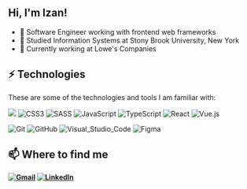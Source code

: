 ## Hi, I'm Izan!
<ul>
  <li>🌱 Software Engineer working with frontend web frameworks</li>
  <li>🏫 Studied Information Systems at Stony Brook University, New York</li>
  <li>💭 Currently working at Lowe's Companies</li>
</ul>

## ⚡ Technologies
These are some of the technologies and tools I am familiar with:

<img src="https://img.shields.io/badge/HTML5%20-%23E34F26.svg?logo=html5&logoColor=white&style=flat" /> <img alt="CSS3" src="https://img.shields.io/badge/CSS3%20-%231572B6.svg?&style=flat&logo=css3&logoColor=white"/> <img alt="SASS" src="https://img.shields.io/badge/SASS-hotpink.svg?style=flat&logo=SASS&logoColor=white" /> <img alt="JavaScript" src="https://img.shields.io/badge/JavaScript%20-%23323330.svg?&style=flat&logo=javascript&logoColor=%23F7DF1E"/> <img alt="TypeScript" src="https://img.shields.io/badge/TypeScript-%23007ACC.svg?style=flat&logo=typescript&logoColor=white"/> <img alt="React" src="https://img.shields.io/badge/React%20-%2320232a.svg?&style=flat&logo=react&logoColor=%2361DAFB"/> <img alt="Vue.js" src="https://img.shields.io/badge/Vue.js-%2335495e.svg?style=flat&logo=vuedotjs&logoColor=%234FC08D" />

<img alt="Git" src="https://img.shields.io/badge/Git%20-%23F05033.svg?&style=flat&logo=git&logoColor=white"/> <img alt="GitHub" src="https://img.shields.io/badge/GitHub%20-%23121011.svg?&style=flat&logo=github&logoColor=white"/> <img alt="Visual_Studio_Code" src="https://img.shields.io/badge/VSCode-0078D4?style=flat&logo=visual%20studio%20code&logoColor=white"/> <img alt="Figma" src="https://img.shields.io/badge/Figma%20-%23F24E1E.svg?&style=flat&logo=figma&logoColor=white"/>

## 📫 Where to find me
**[<img alt="Gmail" src="https://img.shields.io/badge/Gmail-D14836?style=for-the-badge&logo=gmail&logoColor=white" />](mailto:huang.izan@gmail.com)**
**[<img alt="LinkedIn" src="https://img.shields.io/badge/LinkedIn-0077B5?style=for-the-badge&logo=linkedin&logoColor=white"/>](https://www.linkedin.com/in/izanhuang/)**

<!--
**izanhuang/izanhuang** is a ✨ _special_ ✨ repository because its `README.md` (this file) appears on your GitHub profile.

Here are some ideas to get you started:

- 🔭 I’m currently working on ...
- 🌱 I’m currently learning ...
- 👯 I’m looking to collaborate on ...
- 🤔 I’m looking for help with ...
- 💬 Ask me about ...
- 📫 How to reach me: ...
- 😄 Pronouns: ...
- ⚡ Fun fact: ...

https://github.com/alexandresanlim/Badges4-README.md-Profile
https://github.com/Ileriayo/markdown-badges
-->
